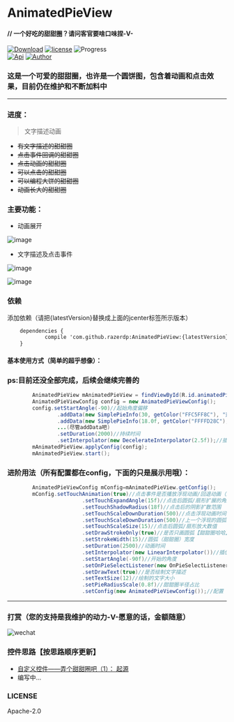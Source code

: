 # AnimatedPieView

#### // 一个好吃的甜甜圈？请问客官要啥口味捏-V-

[![Download](https://api.bintray.com/packages/razerdp/maven/AnimatedPieView/images/download.svg)](https://bintray.com/razerdp/maven/AnimatedPieView/_latestVersion)
[![license](https://img.shields.io/badge/license-Apache--2.0-blue.svg)](https://github.com/razerdp/AnimatedPieView/blob/master/LICENSE)
![Progress](http://progressed.io/bar/70?title=dev_progress)   
[![Api](https://img.shields.io/badge/Api-14%2B-green.svg)](https://img.shields.io/badge/Api-14%2B-green.svg)
[![Author](https://img.shields.io/badge/Author-razerdp-blue.svg)](https://github.com/razerdp) 


### 这是一个可爱的甜甜圈，也许是一个圆饼图，包含着动画和点击效果，目前仍在维护和不断加料中

--- 

### 进度：
  > 文字描述动画
  - ~~有文字描述的甜甜圈~~
  - ~~点击事件回调的甜甜圈~~
  - ~~点击动画的甜甜圈~~
  - ~~可以点击的甜甜圈~~
  - ~~可以编程大饼的甜甜圈~~
  - ~~动画长大的甜甜圈~~

### 主要功能：
 
  - 动画展开
  
  ![image](https://github.com/razerdp/AnimatedPieView/blob/master/art/anima.gif)
  
   - 文字描述及点击事件
   
   ![image](https://github.com/razerdp/AnimatedPieView/blob/master/art/click.gif)
   
   ![image](https://github.com/razerdp/AnimatedPieView/blob/master/art/anima_text.gif)

### 依赖

添加依赖（请把{latestVersion}替换成上面的jcenter标签所示版本）
```xml
	dependencies {
	        compile 'com.github.razerdp:AnimatedPieView:{latestVersion}'
	}
```

#### 基本使用方式（简单的超乎想像）：

### ps:目前还没全部完成，后续会继续完善的


```java
        AnimatedPieView mAnimatedPieView = findViewById(R.id.animatedPieView);
        AnimatedPieViewConfig config = new AnimatedPieViewConfig();
        config.setStartAngle(-90)//起始角度偏移
                .addData(new SimplePieInfo(30, getColor("FFC5FF8C"), "这是第一段"))//数据（实现IPieInfo接口的bean）
                .addData(new SimplePieInfo(18.0f, getColor("FFFFD28C"), "这是第二段"))
                ...(尽管addData吧)
                .setDuration(2000)//持续时间
                .setInterpolator(new DecelerateInterpolator(2.5f));//插值器
        mAnimatedPieView.applyConfig(config);
        mAnimatedPieView.start();
```

### 进阶用法（所有配置都在config，下面的只是展示用哦）：
```java
        AnimatedPieViewConfig mConfig=mAnimatedPieView.getConfig();
        mConfig.setTouchAnimation(true)//点击事件是否播放浮现动画/回退动画（默认true）
                        .setTouchExpandAngle(15f)//点击后圆弧/扇形扩展的角度
                        .setTouchShadowRadius(18f)//点击后的阴影扩散范围
                        .setTouchScaleDownDuration(500)//点击浮现动画时间
                        .setTouchScaleDownDuration(500)//上一个浮现的圆弧回退的动画时间
                        .setTouchScaleSize(15)//点击后圆弧/扇形放大数值
                        .setDrawStrokeOnly(true)//是否只画圆弧【甜甜圈哈哈】，否则画扇形（默认true）
                        .setStrokeWidth(15)//圆弧（甜甜圈）宽度
                        .setDuration(2500)//动画时间
                        .setInterpolator(new LinearInterpolator())//插值器
                        .setStartAngle(-90f)//开始的角度
                        .setOnPieSelectListener(new OnPieSelectListener<IPieInfo>())//点击事件
                        .setDrawText(true)//是否绘制文字描述
                        .setTextSize(12)//绘制的文字大小
                        .setPieRadiusScale(0.8f)//甜甜圈半径占比
                        .setConfig(new AnimatedPieViewConfig());//配置（这里的new只是演示哦，可不要学我例子这里直接塞进一个新的config，否则上面的设置都浪费了）
```

---

### 打赏（您的支持是我维护的动力-V-愿意的话，金额随意）
![wechat](https://github.com/razerdp/AnimatedPieView/blob/master/art/wechat.jpg)

### 控件思路【按思路顺序更新】
 - [自定义控件——弄个甜甜圈吧（1）： 起源](http://www.jianshu.com/p/b2a2d82e107e)
 - 编写中...

### LICENSE
Apache-2.0
   
   

   



